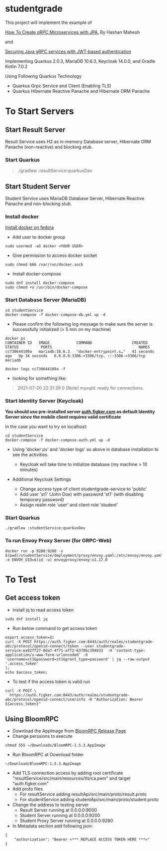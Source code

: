 # studentgrade
This project will implement the example of 

[How To Create gRPC Microservices with JPA.](https://medium.com/geekculture/how-to-create-grpc-microservices-with-jpa-b3e804b4d91e) By Hashan Mahesh 

and 

[Securing Java gRPC services with JWT-based authentication](https://sultanov.dev/blog/securing-java-grpc-services-with-jwt-based-authentication/)


Implementing Quarkus 2.0.3, MariaDB 10.6.3, Keycloak 14.0.0, and Gradle Kotlin 7.0.2

Using Following Quarkus Technology
* Quarkus Grpc Service and Client (Enabling TLS)
* Quarkus Hibernate Reactive Panache and Hibernate ORM Panache

# To Start Servers
## Start Result Server 
Result Service uses H2 as in-memory Database server, Hibernate ORM Panache (non-reactive) and blocking stub. 
### Start Quarkus 
> ./gradlew :resultService:quarkusDev

## Start Student Server
Student Service uses MariaDB Database Server, Hibernate Reactive Panache and non-blocking stub.
 
### Install docker
[Install docker on fedora](https://docs.docker.com/engine/install/fedora/)

* Add user to docker group
```
sudo usermod -aG docker <YOUR USER>
```

* Give permission to access docker socket
```
sudo chmod 666 /var/run/docker.sock
```

* Install docker-compose
```shell
sudo dnf install docker-compose
sudo chmod +x /usr/bin/docker-compose
```

### Start Database Server (MariaDB)

```shell
cd studentService
docker-compose -f docker-compose-db.yml up -d
```
* Please confirm the following log message to make sure the server is successfully initialized (> 5 min on my machine)

```
docker ps
CONTAINER ID   IMAGE            COMMAND                  CREATED          STATUS          PORTS                                       NAMES
cc730644109a   mariadb:10.6.3   "docker-entrypoint.s…"   41 seconds ago   Up 34 seconds   0.0.0.0:3306->3306/tcp, :::3306->3306/tcp   mariadb

docker logs cc730644109a -f
```
* looking for something like:
> 2021-07-20 22:31:39 0 [Note] mysqld: ready for connections.

### Start Identity Server (Keycloak)
**You should use pre-installed server [auth.figker.com](https://auth.figker.com) as default Identity Server since the mobile client requires valid certificate**

In the case you want to try on localhost:

```shell
cd studentService
docker-compose -f docker-compose-auth.yml up -d
```
* Using 'docker ps' and 'docker logs' as above in database installation to see the activities.
  * Keycloak will take time to initialize database (my machine > 10 minutes)

* Additional Keycloak Settings
  * Change access type of client studentgrade-service to 'public'
  * Add user 'st1' (John Doe) with password 'st1' (with disabling temporary password) 
  * Assign realm role 'user' and client role 'student'

### Start Quarkus
```
./gradlew :studentService:quarkusDev
```

### To run Envoy Proxy Server (for GRPC-Web)
```
docker run -p 9280:9280 -v $(pwd)/studentService/deployment/proxy/envoy.yaml:/etc/envoy/envoy.yaml -e ENVOY_UID=$(id -u) envoyproxy/envoy:v1.17.0
```

# To Test
## Get access token
* Install jq to read access token
```
sudo dnf install jq
```
* Run below command to get access token
```
export access_token=$(
curl -X POST https://auth.figker.com:8443/auth/realms/studentgrade-abc/protocol/openid-connect/token --user studentgrade-service:ea92ff27-0da7-4f71-aff2-63786c394033  -H 'content-type: application/x-www-form-urlencoded' -d 'username=st1&password=st1&grant_type=password' | jq --raw-output '.access_token'
);
echo $access_token;
```
* To test if the access token is valid run
```
curl -X POST \
  https://auth.figker.com:8443/auth/realms/studentgrade-abc/protocol/openid-connect/userinfo -H "Authorization: Bearer ${access_token}" 
```

## Using BloomRPC
* Download the AppImage from [BloomRPC Release Page](https://github.com/bloomrpc/bloomrpc/releases)
* Change perssions to execute
```
chmod 555 ~/Downloads/BloomRPC-1.5.3.AppImage
```

* Run BloomRPC at Download folder
```
~/Download/BloomRPC-1.5.3.AppImage
```
* Add TLS connection access by adding root certificate "resultService/src/main/resources/tls/ca.pem" and target "auth.figker.com"
* Add proto files 
  * For resultService adding resultApi/src/main/proto/result.proto
  * For studentService adding studentApi/src/main/proto/student.proto
* Change the address to testing server
  * Result Server running at 0.0.0.0:9000
  * Student Server running at 0.0.0.0:9200
  * Student Proxy Server running at 0.0.0.0:9280
* In Metadata section add following json:
```
{
    "authorization": "Bearer <*** REPLACE ACCESS TOKEN HERE ***>"
}
```
